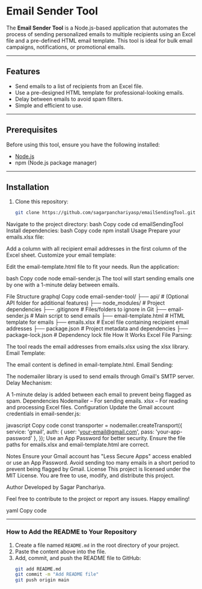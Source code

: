 # Email Sender Tool

The **Email Sender Tool** is a Node.js-based application that automates the process of sending personalized emails to multiple recipients using an Excel file and a pre-defined HTML email template. This tool is ideal for bulk email campaigns, notifications, or promotional emails.

---

## Features
- Send emails to a list of recipients from an Excel file.
- Use a pre-designed HTML template for professional-looking emails.
- Delay between emails to avoid spam filters.
- Simple and efficient to use.

---

## Prerequisites
Before using this tool, ensure you have the following installed:
- [Node.js](https://nodejs.org/)
- npm (Node.js package manager)

---

## Installation
1. Clone this repository:
   ```bash
   git clone https://github.com/sagarpanchariyasp/emailSendingTool.git
Navigate to the project directory:
bash
Copy code
cd emailSendingTool
Install dependencies:
bash
Copy code
npm install
Usage
Prepare your emails.xlsx file:

Add a column with all recipient email addresses in the first column of the Excel sheet.
Customize your email template:

Edit the email-template.html file to fit your needs.
Run the application:

bash
Copy code
node email-sender.js
The tool will start sending emails one by one with a 1-minute delay between emails.

File Structure
graphql
Copy code
email-sender-tool/
├── api/                 # (Optional API folder for additional features)
├── node_modules/        # Project dependencies
├── .gitignore           # Files/folders to ignore in Git
├── email-sender.js      # Main script to send emails
├── email-template.html  # HTML template for emails
├── emails.xlsx          # Excel file containing recipient email addresses
├── package.json         # Project metadata and dependencies
├── package-lock.json    # Dependency lock file
How It Works
Excel File Parsing:

The tool reads the email addresses from emails.xlsx using the xlsx library.
Email Template:

The email content is defined in email-template.html.
Email Sending:

The nodemailer library is used to send emails through Gmail's SMTP server.
Delay Mechanism:

A 1-minute delay is added between each email to prevent being flagged as spam.
Dependencies
Nodemailer – For sending emails.
xlsx – For reading and processing Excel files.
Configuration
Update the Gmail account credentials in email-sender.js:

javascript
Copy code
const transporter = nodemailer.createTransport({
  service: 'gmail',
  auth: {
    user: 'your-email@gmail.com',
    pass: 'your-app-password'
  },
});
Use an App Password for better security.
Ensure the file paths for emails.xlsx and email-template.html are correct.

Notes
Ensure your Gmail account has "Less Secure Apps" access enabled or use an App Password.
Avoid sending too many emails in a short period to prevent being flagged by Gmail.
License
This project is licensed under the MIT License. You are free to use, modify, and distribute this project.

Author
Developed by Sagar Panchariya.

Feel free to contribute to the project or report any issues. Happy emailing!

yaml
Copy code

---

### How to Add the README to Your Repository
1. Create a file named `README.md` in the root directory of your project.
2. Paste the content above into the file.
3. Add, commit, and push the README file to GitHub:
   ```bash
   git add README.md
   git commit -m "Add README file"
   git push origin main